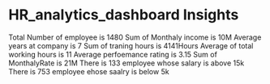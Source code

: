 # HR_analytics_dashboard Insights
Total Number of employee is 1480
Sum of Monthaly income is 10M
Average years at company is 7
Sum of traning hours is 4141Hours
Average of total working hours is 11
Average perfoemance rating is 3.15
Sum of MonthalyRate is 21M
There is 133 employee whose salary is above 15k
There is 753 employee ehose saalry is below 5k
